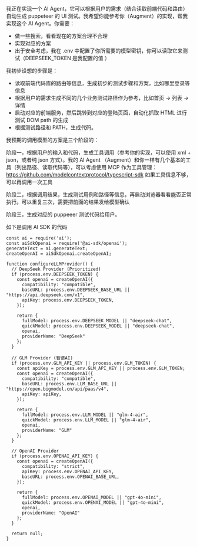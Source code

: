 我正在实现一个 AI Agent，它可以根据用户的需求（结合读取前端代码和路由）自动生成 puppeteer 的 UI 测试。我希望你能参考你（Augment）的实现，帮我实现这个 AI Agent。你需要：

- 做一些搜索，看看现在的方案合理不合理
- 实现对应的方案
- 出于安全考虑，我在 .env 中配置了你所需要的模型密钥，你可以读取它来测试（DEEPSEEK_TOKEN 是我配置的值 ）

我初步设想的步骤是：

- 读取前端代码库的路由等信息，生成初步的测试步骤和方案，比如哪里登录等信息
- 根据用户的需求生成不同的几个业务测试路径作为参考，比如首页 -> 列表 -> 详情
- 启动对应的前端服务，然后跳转到对应的登陆页面，自动化抓取 HTML 进行测试 DOM path 的生成
- 根据测试路径和 PATH，生成代码。

我预期的调用模型的方案是三个阶段的：

阶段一，根据用户的输入和代码，生成工具调用（参考你的实现，可以使用 xml + json，或者纯 json 方式）。我的 AI Agent （Augment）和你一样有几个基本的工具（列出路径、读取代码等），可以考虑使用 MCP 作为工具管理：https://github.com/modelcontextprotocol/typescript-sdk
如果工具信息不够，可以再调用一次工具

阶段二，根据调用结果，生成测试用例和路径等信息，再启动浏览器看看能否正常执行。可以重复三次，需要把前面的结果发给模型确认

阶段三，生成对应的 puppeeer 测试代码给用户。


如下是调用 AI SDK 的代码

```
const ai = require('ai');
const aiSdkOpenai = require('@ai-sdk/openai');
generateText = ai.generateText;
createOpenAI = aiSdkOpenai.createOpenAI;

function configureLLMProvider() {
  // DeepSeek Provider (Prioritized)
  if (process.env.DEEPSEEK_TOKEN) {
    const openai = createOpenAI({
      compatibility: "compatible",
      baseURL: process.env.DEEPSEEK_BASE_URL || "https://api.deepseek.com/v1",
      apiKey: process.env.DEEPSEEK_TOKEN,
    });

    return {
      fullModel: process.env.DEEPSEEK_MODEL || "deepseek-chat",
      quickModel: process.env.DEEPSEEK_MODEL || "deepseek-chat",
      openai,
      providerName: "DeepSeek"
    };
  }

  // GLM Provider (智谱AI)
  if (process.env.GLM_API_KEY || process.env.GLM_TOKEN) {
    const apiKey = process.env.GLM_API_KEY || process.env.GLM_TOKEN;
    const openai = createOpenAI({
      compatibility: "compatible",
      baseURL: process.env.LLM_BASE_URL || "https://open.bigmodel.cn/api/paas/v4",
      apiKey: apiKey,
    });

    return {
      fullModel: process.env.LLM_MODEL || "glm-4-air",
      quickModel: process.env.LLM_MODEL || "glm-4-air",
      openai,
      providerName: "GLM"
    };
  }

  // OpenAI Provider
  if (process.env.OPENAI_API_KEY) {
    const openai = createOpenAI({
      compatibility: "strict",
      apiKey: process.env.OPENAI_API_KEY,
      baseURL: process.env.OPENAI_BASE_URL,
    });

    return {
      fullModel: process.env.OPENAI_MODEL || "gpt-4o-mini",
      quickModel: process.env.OPENAI_MODEL || "gpt-4o-mini",
      openai,
      providerName: "OpenAI"
    };
  }

  return null;
}
```
